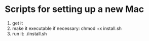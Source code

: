 # Scripts for setting up a new Mac

1. get it
2. make it executable if necessary:  chmod +x install.sh
3. run it:  ./install.sh
